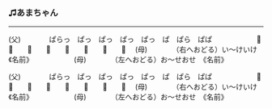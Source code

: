 ### ♫あまちゃん
---
(父)　　　　ぱらっ　ぱっ　ぱっ　ぱっ　ぱっ　ぱ　ぱら　ぱぱ
　　　　　　📣　　📣　　📣　　📣　　📣　　📣　　📣　　📣　
(母)　　　　（右へおどる）い～けいけ　《名前》　　　　　　
(母)　　　　（左へおどる）お～せおせ　《名前》　　　　　　

(父)　　　　ぱらっ　ぱっ　ぱっ　ぱっ　ぱっ　ぱ　ぱら　ぱぱ
　　　　　　📣　　📣　　📣　　📣　　📣　　📣　　📣　　📣　
(母)　　　　（右へおどる）い～けいけ　《名前》　　　　　　
(母)　　　　（左へおどる）お～せおせ　《名前》　　　　　　
